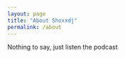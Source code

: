 ```yaml
---
layout: page
title: "About Shoxxdj"
permalink: /about
---
```


Nothing to say, just listen the podcast

